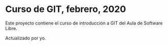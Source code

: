 # Curso de GIT, febrero, 2020

Este proyecto contiene el curso de introducción a GIT del Aula de Software Libre.

Actualizado por yo.
